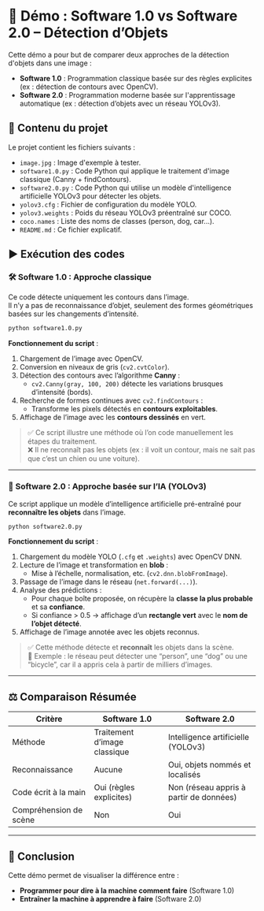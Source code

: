 
# 🧠 Démo : Software 1.0 vs Software 2.0 – Détection d’Objets

Cette démo a pour but de comparer deux approches de la détection d'objets dans une image :  
- **Software 1.0** : Programmation classique basée sur des règles explicites (ex : détection de contours avec OpenCV).  
- **Software 2.0** : Programmation moderne basée sur l'apprentissage automatique (ex : détection d’objets avec un réseau YOLOv3).



## 📁 Contenu du projet

Le projet contient les fichiers suivants :

- `image.jpg` : Image d'exemple à tester.
- `software1.0.py` : Code Python qui applique le traitement d'image classique (Canny + findContours).
- `software2.0.py` : Code Python qui utilise un modèle d'intelligence artificielle YOLOv3 pour détecter les objets.
- `yolov3.cfg` : Fichier de configuration du modèle YOLO.
- `yolov3.weights` : Poids du réseau YOLOv3 préentraîné sur COCO.
- `coco.names` : Liste des noms de classes (person, dog, car...).
- `README.md` : Ce fichier explicatif.


## ▶️ Exécution des codes

### 🛠 Software 1.0 : Approche classique

Ce code détecte uniquement les contours dans l’image.  
Il n’y a pas de reconnaissance d’objet, seulement des formes géométriques basées sur les changements d’intensité.

```bash
python software1.0.py
```

**Fonctionnement du script** :

1. Chargement de l’image avec OpenCV.
2. Conversion en niveaux de gris (`cv2.cvtColor`).
3. Détection des contours avec l’algorithme **Canny** :
   - `cv2.Canny(gray, 100, 200)` détecte les variations brusques d’intensité (bords).
4. Recherche de formes continues avec `cv2.findContours` :
   - Transforme les pixels détectés en **contours exploitables**.
5. Affichage de l’image avec les **contours dessinés** en vert.

> ✅ Ce script illustre une méthode  où l’on code manuellement les étapes du traitement.  
> ❌ Il ne reconnaît pas les objets (ex : il voit un contour, mais ne sait pas que c’est un chien ou une voiture).

---

### 🤖 Software 2.0 : Approche basée sur l’IA (YOLOv3)

Ce script applique un modèle d’intelligence artificielle pré-entraîné pour **reconnaître les objets** dans l’image.

```bash
python software2.0.py
```

**Fonctionnement du script** :

1. Chargement du modèle YOLO (`.cfg` et `.weights`) avec OpenCV DNN.
2. Lecture de l’image et transformation en **blob** :
   - Mise à l’échelle, normalisation, etc. (`cv2.dnn.blobFromImage`).
3. Passage de l’image dans le réseau (`net.forward(...)`).
4. Analyse des prédictions :
   - Pour chaque boîte proposée, on récupère la **classe la plus probable** et sa **confiance**.
   - Si confiance > 0.5 → affichage d’un **rectangle vert** avec le **nom de l’objet détecté**.
5. Affichage de l’image annotée avec les objets reconnus.

> ✅ Cette méthode  détecte et **reconnaît** les objets dans la scène.  
> 🤯 Exemple : le réseau peut détecter une “person”, une “dog” ou une “bicycle”, car il a appris cela à partir de milliers d’images.

---

## ⚖️ Comparaison Résumée

| Critère               | Software 1.0                       | Software 2.0                            |
|-----------------------|------------------------------------|-----------------------------------------|
| Méthode               | Traitement d’image classique       | Intelligence artificielle (YOLOv3)      |
| Reconnaissance        | Aucune                             | Oui, objets nommés et localisés         |
| Code écrit à la main  | Oui (règles explicites)            | Non (réseau appris à partir de données) |
| Compréhension de scène| Non                                | Oui                                      |

---

## 🧠 Conclusion

Cette démo permet de visualiser la différence entre :
- **Programmer pour dire à la machine comment faire** (Software 1.0)
- **Entraîner la machine à apprendre à faire** (Software 2.0)

